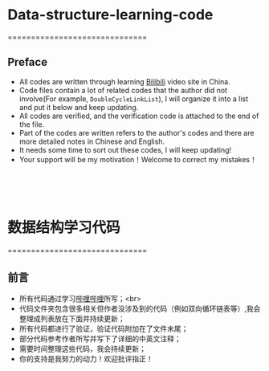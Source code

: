 # Data-structure-learning-code
==============================

## Preface
* All codes are written through learning [Bilibili](https://www.bilibili.com/video/av21540971? "https://www.bilibili.com/video/av21540971?") video site in China. <br>
* Code files contain a lot of related codes that the author did not involve(For example, `DoubleCycleLinkList`),  I will organize it into a list and put it below and keep updating. <br>
* All codes are verified, and the verification code is attached to the end of the file. <br>
* Part of the codes are written refers to the author's codes and there are more detailed notes in Chinese and English. <br>
* It needs some time to sort out these codes, I will keep updating! <br>
* Your support will be my motivation！Welcome to correct my mistakes！





<br> <br> <br>
# 数据结构学习代码
==============================

## 前言
* 所有代码通过学习[哔哩哔哩](https://www.bilibili.com/video/av21540971? "https://www.bilibili.com/video/av21540971?")所写；<br>
* 代码文件夹包含很多相关但作者没涉及到的代码（例如双向循环链表等）,我会整理成列表放在下面并持续更新；<br>
* 所有代码都进行了验证，验证代码附加在了文件末尾；<br>
* 部分代码参考作者所写并写下了详细的中英文注释；<br>
* 需要时间整理这些代码，我会持续更新；<br>
* 你的支持是我努力的动力！欢迎批评指正！<br>



